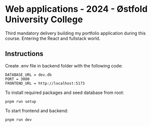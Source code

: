 # Web applications - 2024 - Østfold University College

Third mandatory delivery building my portfolio application during this course. Entering the React and fullstack world.


## Instructions
Create .env file in backend folder with the following code:
```
DATABASE_URL = dev.db
PORT = 3000
FRONTEND_URL = http://localhost:5173
```
To install required packages and seed database from root:  
```
pnpm run setup
```
To start frontend and backend:  
```
pnpm run dev
```
